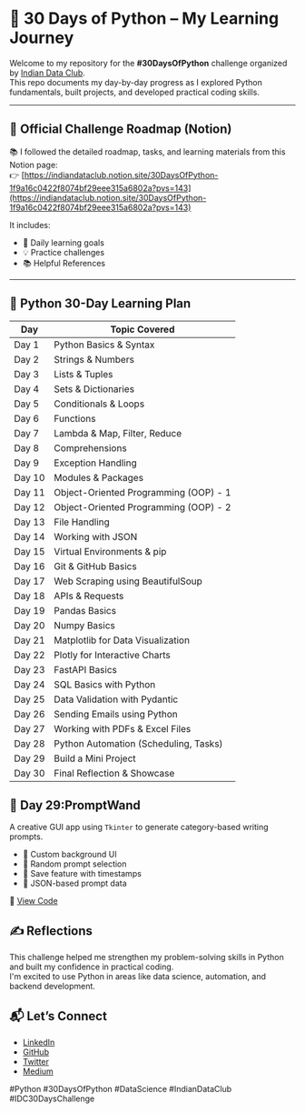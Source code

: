  # 🐍 30 Days of Python – My Learning Journey

Welcome to my repository for the **#30DaysOfPython** challenge organized by [Indian Data Club](https://twitter.com/indiandataclub).  
This repo documents my day-by-day progress as I explored Python fundamentals, built projects, and developed practical coding skills.

---

## 🔗 Official Challenge Roadmap (Notion)

📚 I followed the detailed roadmap, tasks, and learning materials from this Notion page:  
👉 [https://indiandataclub.notion.site/30DaysOfPython-1f9a16c0422f8074bf29eee315a6802a?pvs=143](https://indiandataclub.notion.site/30DaysOfPython-1f9a16c0422f8074bf29eee315a6802a?pvs=143)

It includes:
- 📌 Daily learning goals  
- 💡 Practice challenges  
- 📚 Helpful References

---

## 📅 Python 30-Day Learning Plan

| Day  | Topic Covered                            |
|------|-------------------------------------------|
| Day 1  | Python Basics & Syntax                   |
| Day 2  | Strings & Numbers                        |
| Day 3  | Lists & Tuples                           |
| Day 4  | Sets & Dictionaries                      |
| Day 5  | Conditionals & Loops                     |
| Day 6  | Functions                                |
| Day 7  | Lambda & Map, Filter, Reduce             |
| Day 8  | Comprehensions                           |
| Day 9  | Exception Handling                       |
| Day 10 | Modules & Packages                       |
| Day 11 | Object-Oriented Programming (OOP) - 1    |
| Day 12 | Object-Oriented Programming (OOP) - 2    |
| Day 13 | File Handling                            |
| Day 14 | Working with JSON                        |
| Day 15 | Virtual Environments & pip               |
| Day 16 | Git & GitHub Basics                      |
| Day 17 | Web Scraping using BeautifulSoup         |
| Day 18 | APIs & Requests                          |
| Day 19 | Pandas Basics                            |
| Day 20 | Numpy Basics                             |
| Day 21 | Matplotlib for Data Visualization        |
| Day 22 | Plotly for Interactive Charts            |
| Day 23 | FastAPI Basics                           |
| Day 24 | SQL Basics with Python                   |
| Day 25 | Data Validation with Pydantic            |
| Day 26 | Sending Emails using Python              |
| Day 27 | Working with PDFs & Excel Files          |
| Day 28 | Python Automation (Scheduling, Tasks)    |
| Day 29 | Build a Mini Project                     |
| Day 30 | Final Reflection & Showcase              |


## 📅 Day 29:PromptWand

A creative GUI app using `Tkinter` to generate category-based writing prompts.

- 🌈 Custom background UI  
- 🎲 Random prompt selection  
- 💾 Save feature with timestamps  
- 📁 JSON-based prompt data

🔗 [View Code](./Day29/journea_prompt_gui.py)

## ✍️ Reflections

This challenge helped me strengthen my problem-solving skills in Python and built my confidence in practical coding.  
I'm excited to use Python in areas like data science, automation, and backend development.



## 📬 Let’s Connect

- [LinkedIn](https://www.linkedin.com/in/laxmi-prasanna-gandham-882b3b227/)
- [GitHub](https://github.com/laxmi19823)
- [Twitter](https://x.com/LaxmiPrasanna_9)
- [Medium](https://medium.com/@laxmiprasanna19)


#Python #30DaysOfPython #DataScience #IndianDataClub #IDC30DaysChallenge
